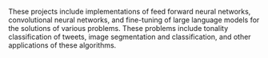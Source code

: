 These projects include implementations of feed forward neural networks, convolutional neural networks, and fine-tuning of large language models for the solutions of various problems.
These problems include tonality classification of tweets, image segmentation and classification, and other applications of these algorithms. 
